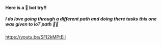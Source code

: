 
#### Here is a 🤖 bot try!! 
##### I do love going through a different path and doing there tasks this one was given to IoT path 👌🏻

https://youtu.be/SFI2kMPtEiI

